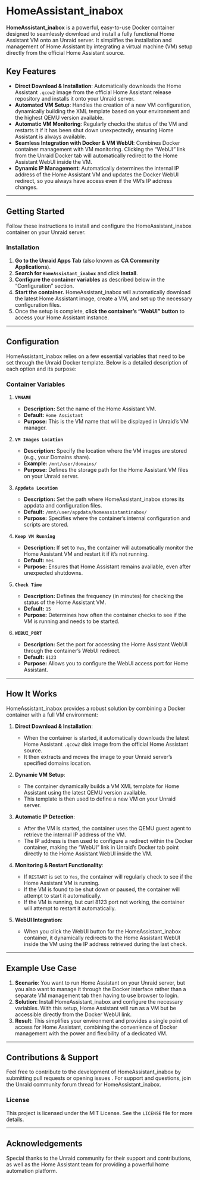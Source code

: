 # HomeAssistant_inabox

**HomeAssistant_inabox** is a powerful, easy-to-use Docker container designed to seamlessly download and install a fully functional Home Assistant VM onto an Unraid server. It simplifies the installation and management of Home Assistant by integrating a virtual machine (VM) setup directly from the official Home Assistant source.

## Key Features

- **Direct Download & Installation**: Automatically downloads the Home Assistant `.qcow2` image from the official Home Assistant release repository and installs it onto your Unraid server.
- **Automated VM Setup**: Handles the creation of a new VM configuration, dynamically building the XML template based on your environment and the highest QEMU version available.
- **Automatic VM Monitoring**: Regularly checks the status of the VM and restarts it if it has been shut down unexpectedly, ensuring Home Assistant is always available.
- **Seamless Integration with Docker & VM WebUI**: Combines Docker container management with VM monitoring. Clicking the “WebUI” link from the Unraid Docker tab will automatically redirect to the Home Assistant WebUI inside the VM.
- **Dynamic IP Management**: Automatically determines the internal IP address of the Home Assistant VM and updates the Docker WebUI redirect, so you always have access even if the VM’s IP address changes.

---

## Getting Started

Follow these instructions to install and configure the HomeAssistant_inabox container on your Unraid server.

### Installation

1. **Go to the Unraid Apps Tab** (also known as **CA Community Applications**).
2. **Search for `HomeAssistant_inabox`** and click **Install**.
3. **Configure the container variables** as described below in the “Configuration” section.
4. **Start the container.** HomeAssistant_inabox will automatically download the latest Home Assistant image, create a VM, and set up the necessary configuration files.
5. Once the setup is complete, **click the container’s “WebUI” button** to access your Home Assistant instance.

---

## Configuration

HomeAssistant_inabox relies on a few essential variables that need to be set through the Unraid Docker template. Below is a detailed description of each option and its purpose:

### Container Variables

1. **`VMNAME`**
   - **Description:** Set the name of the Home Assistant VM.
   - **Default:** `Home Assistant`
   - **Purpose:** This is the VM name that will be displayed in Unraid’s VM manager.

2. **`VM Images Location`**
   - **Description:** Specify the location where the VM images are stored (e.g., your Domains share).
   - **Example:** `/mnt/user/domains/`
   - **Purpose:** Defines the storage path for the Home Assistant VM files on your Unraid server.

3. **`Appdata Location`**
   - **Description:** Set the path where HomeAssistant_inabox stores its appdata and configuration files.
   - **Default:** `/mnt/user/appdata/homeassistantinabox/`
   - **Purpose:** Specifies where the container’s internal configuration and scripts are stored.

4. **`Keep VM Running`**
   - **Description:** If set to `Yes`, the container will automatically monitor the Home Assistant VM and restart it if it’s not running.
   - **Default:** `Yes`
   - **Purpose:** Ensures that Home Assistant remains available, even after unexpected shutdowns.

5. **`Check Time`**
   - **Description:** Defines the frequency (in minutes) for checking the status of the Home Assistant VM.
   - **Default:** `15`
   - **Purpose:** Determines how often the container checks to see if the VM is running and needs to be started.

6. **`WEBUI_PORT`**
   - **Description:** Set the port for accessing the Home Assistant WebUI through the container’s WebUI redirect.
   - **Default:** `8123`
   - **Purpose:** Allows you to configure the WebUI access port for Home Assistant.

---

## How It Works

HomeAssistant_inabox provides a robust solution by combining a Docker container with a full VM environment:

1. **Direct Download & Installation**:
   - When the container is started, it automatically downloads the latest Home Assistant `.qcow2` disk image from the official Home Assistant source.
   - It then extracts and moves the image to your Unraid server’s specified domains location.

2. **Dynamic VM Setup**:
   - The container dynamically builds a VM XML template for Home Assistant using the latest QEMU version available.
   - This template is then used to define a new VM on your Unraid server.

3. **Automatic IP Detection**:
   - After the VM is started, the container uses the QEMU guest agent to retrieve the internal IP address of the VM.
   - The IP address is then used to configure a redirect within the Docker container, making the “WebUI” link in Unraid’s Docker tab point directly to the Home Assistant WebUI inside the VM.

4. **Monitoring & Restart Functionality**:
   - If `RESTART` is set to `Yes`, the container will regularly check to see if the Home Assistant VM is running.
   - If the VM is found to be shut down or paused, the container will attempt to start it automatically.
   - If the VM is running, but curl 8123 port not working, the container will attempt to restart it automatically.

5. **WebUI Integration**:
   - When you click the WebUI button for the HomeAssistant_inabox container, it dynamically redirects to the Home Assistant WebUI inside the VM using the IP address retrieved during the last check.

---

## Example Use Case

1. **Scenario**: You want to run Home Assistant on your Unraid server, but you also want to manage it through the Docker interface rather than a separate VM management tab then having to use browser to login.
2. **Solution**: Install HomeAssistant_inabox and configure the necessary variables. With this setup, Home Assistant will run as a VM but be accessible directly from the Docker WebUI link.
3. **Result**: This simplifies your environment and provides a single point of access for Home Assistant, combining the convenience of Docker management with the power and flexibility of a dedicated VM.

---

## Contributions & Support

Feel free to contribute to the development of HomeAssistant_inabox by submitting pull requests or opening issues . For support and questions, join the Unraid community forum thread for HomeAssistant_inabox.

### License

This project is licensed under the MIT License. See the `LICENSE` file for more details.

---

## Acknowledgements

Special thanks to the Unraid community for their support and contributions, as well as the Home Assistant team for providing a powerful home automation platform.
